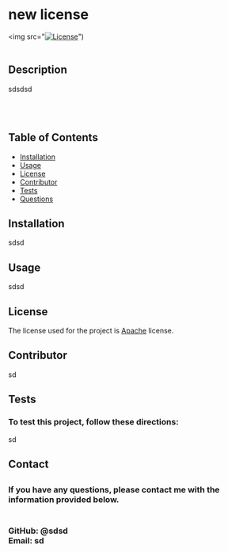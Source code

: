 # new license <br>
<img src="[![License](https://img.shields.io/badge/License-${license}-red.svg)](https://opensource.org/licenses/${licens})")
<br></br>

<h2>Description</h2> 
<p>sdsdsd</p>
<br></br>

<h2>Table of Contents</h2>
  <ul> 
   <li><a href="#Installation">Installation</a></li> 
   <li><a href="#Usage">Usage</a></li>   
   <li><a href="#License">License</a></li>   
   <li><a href="#Contributor">Contributor</a></li>   
   <li><a href="#Tests">Tests</a></li>   
   <li><a href="#Questions">Questions</a></li>                         
  </ul>

  <h2 id="Installation">Installation</h2>                         
  <p>sdsd</p>
  <h2 id="Usage">Usage</h2>
  <p>sdsd</p> 
  <h2 id="License">License</h2>
  <p>The license used for the project is <a href="./README.md">Apache</a> license.</p>
  <h2 id="Contributor">Contributor</h2>
  <p>sd</p>
  <h2 id="Tests">Tests</h2>
  <h3>To test this project, follow these directions:</h3>
  <p>sd</p>
  <h2>Contact<h2> 
  <h3>If you have any questions, please contact me with the information provided below. <h3> <br>
  GitHub: @sdsd <br>
  Email: sd